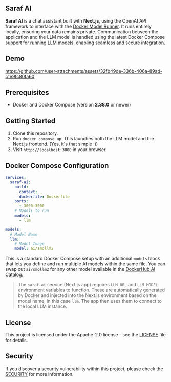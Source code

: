 ## Saraf AI

**Saraf AI** is a chat assistant built with **Next.js**, using the OpenAI API framework to interface with the [Docker Model Runner](https://docs.docker.com/ai/model-runner). It runs entirely locally, ensuring your data remains private. Communication between the application and the LLM model is handled using the latest Docker Compose support for [running LLM models](https://docs.docker.com/ai/compose/models-and-compose/), enabling seamless and secure integration.

## Demo

https://github.com/user-attachments/assets/32fb49de-336b-406a-89ad-c1e9fc80fa60

## Prerequisites

- Docker and Docker Compose (version **2.38.0** or newer)

## Getting Started

1. Clone this repository.
2. Run `docker compose up`. This launches both the LLM model and the Next.js frontend. (Yes, it's that simple :))
3. Visit `http://localhost:3000` in your browser.

## Docker Compose Configuration

```yaml
services:
  saraf-ai:
    build:
      context: .
      dockerfile: Dockerfile
    ports:
      - 3000:3000
    # Models to run
    models:
      - llm

models:
  # Model Name
  llm:
    # Model Image
    model: ai/smollm2
```

This is a standard Docker Compose setup with an additional `models` block that lets you define and run multiple AI models within the same file. You can swap out `ai/smollm2` for any other model available in the [DockerHub AI Catalog](https://hub.docker.com/catalogs/gen-ai).

> The `saraf-ai` service (Next.js app) requires `LLM_URL` and `LLM_MODEL` environment variables to function. These are automatically generated by Docker and injected into the Next.js environment based on the model name, in this case `llm`. The app then uses them to connect to the local LLM instance.

## License

This project is licensed under the Apache-2.0 license - see the [LICENSE](LICENSE) file for details.

## Security

If you discover a security vulnerability within this project, please check the [SECURITY](SECURITY.md) for more information.
